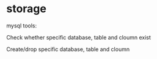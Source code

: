 # storage
mysql tools:

Check whether specific database, table and cloumn exist

Create/drop specific database, table and cloumn
